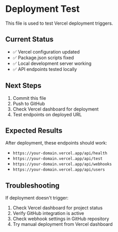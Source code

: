 # Deployment Test

This file is used to test Vercel deployment triggers.

## Current Status

- ✅ Vercel configuration updated
- ✅ Package.json scripts fixed
- ✅ Local development server working
- ✅ API endpoints tested locally

## Next Steps

1. Commit this file
2. Push to GitHub
3. Check Vercel dashboard for deployment
4. Test endpoints on deployed URL

## Expected Results

After deployment, these endpoints should work:

- `https://your-domain.vercel.app/api/health`
- `https://your-domain.vercel.app/api/test`
- `https://your-domain.vercel.app/api/webhooks`
- `https://your-domain.vercel.app/api/users`

## Troubleshooting

If deployment doesn't trigger:

1. Check Vercel dashboard for project status
2. Verify GitHub integration is active
3. Check webhook settings in GitHub repository
4. Try manual deployment from Vercel dashboard 